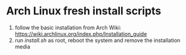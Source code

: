 # Arch Linux fresh install scripts

1) follow the basic installation from Arch Wiki: https://wiki.archlinux.org/index.php/Installation_guide
2) run _install.sh_ as root, reboot the system and remove the installation media
